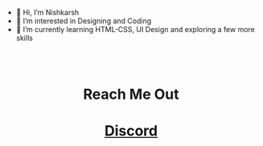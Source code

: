 - 👋 Hi, I’m Nishkarsh
- 👀 I’m interested in Designing and Coding
- 🌱 I’m currently learning HTML-CSS, UI Design and exploring a few more skills

<br><br>
<h1 align="center"> Reach Me Out
  <h1 align="center">
  <a href="">Discord</a>
  <img src="https://drive.google.com/drive/u/0/folders/1V_MqfC-vKuw7UUHfhBIgk-7gzOvdVy1x/>
                                                                                                    
<!---
Nishkarshkp/Nishkarshkp is a ✨ special ✨ repository because its `README.md` (this file) appears on your GitHub profile.
You can click the Preview link to take a look at your changes.
--->
